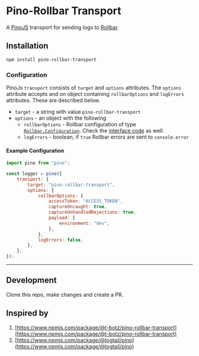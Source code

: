 # Pino-Rollbar Transport

A [PinoJS](https://getpino.io/) transport for sending logs to [Rollbar](https://rollbar.com/).

## Installation

```bash
npm install pino-rollbar-transport
```

### Configuration

PinoJs `transport` consists of `target` and `options` attributes. The `options` attribute accepts and on object containing `rollbarOptions` and `logErrors` attributes. These are described below.

-   `target` - a string with value `pino-rollbar-transport`
-   `options` - an object with the following
    -   `rollbarOptions` - Rollbar configuration of type [`Rollbar.Configuration`](https://docs.rollbar.com/docs/rollbarjs-configuration-reference#context-1). Check the [interface code](https://github.com/rollbar/rollbar.js/blob/848d5f0a8071147ec5ff35ec949ad29e7d2c901c/index.d.ts#L50) as well.
    -   `logErrors` - boolean, if `true` Rollbar errors are sent to `console.error`

#### Example Configuration

```js
import pino from "pino";

const logger = pino({
    transport: {
        target: "pino-rollbar-transport",
        options: {
            rollbarOptions: {
                accessToken: "ACCESS_TOKEN",
                captureUncaught: true,
                captureUnhandledRejections: true,
                payload: {
                    environment: "dev",
                },
            },
            logErrors: false,
        },
    },
});
```

---

## Development

Clone this repo, make changes and create a PR.

## Inspired by

1. [https://www.npmjs.com/package/@t-botz/pino-rollbar-transport](https://www.npmjs.com/package/@t-botz/pino-rollbar-transport)
2. [https://www.npmjs.com/package/@logtail/pino](https://www.npmjs.com/package/@logtail/pino)
